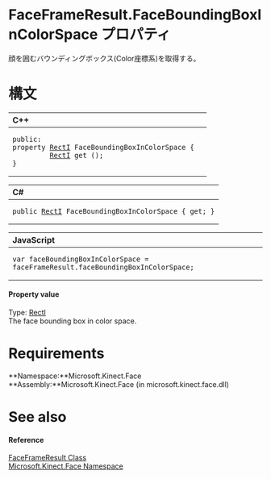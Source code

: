 FaceFrameResult.FaceBoundingBoxInColorSpace プロパティ  
====================================================  

顔を囲むバウンディングボックス(Color座標系)を取得する。
<span id="syntaxSection"></span>

構文
======  

<table>
<colgroup>
<col width="100%" />
</colgroup>
<thead>
<tr class="header">
<th align="left">C++</th>
</tr>
</thead>
<tbody>
<tr class="odd">
<td align="left"><pre><code>public:  
property <a href="../../RectI_Structure.md">RectI</a> FaceBoundingBoxInColorSpace {  
         <a href="../../RectI_Structure.md">RectI</a> get ();  
}</code></pre></td>
</tr>
</tbody>
</table>

<table>
<colgroup>
<col width="100%" />
</colgroup>
<thead>
<tr class="header">
<th align="left">C#</th>
</tr>
</thead>
<tbody>
<tr class="odd">
<td align="left"><pre><code>public <a href="../../RectI_Structure.md">RectI</a> FaceBoundingBoxInColorSpace { get; }</code></pre></td>
</tr>
</tbody>
</table>

<table>
<colgroup>
<col width="100%" />
</colgroup>
<thead>
<tr class="header">
<th align="left">JavaScript</th>
</tr>
</thead>
<tbody>
<tr class="odd">
<td align="left"><pre><code>var faceBoundingBoxInColorSpace = faceFrameResult.faceBoundingBoxInColorSpace;</code></pre></td>
</tr>
</tbody>
</table>

<span id="ID4ER"></span>
#### Property value  

Type: [RectI](../../RectI_Structure.md)  
The face bounding box in color space.  

<span id="requirements"></span>

Requirements  
============  

**Namespace:**Microsoft.Kinect.Face  
**Assembly:**Microsoft.Kinect.Face (in microsoft.kinect.face.dll)  

<span id="ID4E3"></span>

See also  
========  

<span id="ID4E5"></span>
#### Reference  

[FaceFrameResult Class](../../FaceFrameResult_Class.md)  
 [Microsoft.Kinect.Face Namespace](../../../Kinect.Face.md)  



<!--Please do not edit the data in the comment block below.-->
<!--
TOCTitle : FaceBoundingBoxInColorSpace Property
RLTitle : FaceFrameResult.FaceBoundingBoxInColorSpace Property
KeywordK : FaceBoundingBoxInColorSpace property
KeywordK : FaceFrameResult.FaceBoundingBoxInColorSpace property
KeywordF : Microsoft.Kinect.Face.FaceFrameResult.FaceBoundingBoxInColorSpace
KeywordF : FaceFrameResult.FaceBoundingBoxInColorSpace
KeywordF : FaceBoundingBoxInColorSpace
KeywordF : Microsoft.Kinect.Face.FaceFrameResult.FaceBoundingBoxInColorSpace
KeywordA : P:Microsoft.Kinect.Face.FaceFrameResult.FaceBoundingBoxInColorSpace
AssetID : P:Microsoft.Kinect.Face.FaceFrameResult.FaceBoundingBoxInColorSpace
Locale : en-us
CommunityContent : 1
APIType : Managed
APILocation : microsoft.kinect.face.dll
APIName : Microsoft.Kinect.Face.FaceFrameResult.FaceBoundingBoxInColorSpace
TargetOS : Windows
TopicType : kbSyntax
DevLang : VB
DevLang : CSharp
DevLang : JavaScript
DevLang : C++
DocSet : K4Wv2
ProjType : K4Wv2Proj
Technology : Kinect for Windows
Product : Kinect for Windows SDK v2
productversion : 20
-->
